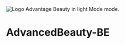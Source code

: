 <picture>
  <source media="(prefers-color-scheme: dark)" srcset="https://drive.google.com/uc?export=view&id=1_cZi3i1jyU3RiNGGG8weX1lKlht6C_9K">
  <source media="(prefers-color-scheme: light)" srcset="https://drive.google.com/uc?export=view&id=1_cZi3i1jyU3RiNGGG8weX1lKlht6C_9K">
  <img alt="Logo Advantage Beauty in light Mode mode." srcset="https://drive.google.com/uc?export=view&id=1_cZi3i1jyU3RiNGGG8weX1lKlht6C_9K">
</picture>

# AdvancedBeauty-BE

